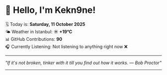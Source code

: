 # 👋 Hello, I'm Kekn9ne!

🗓️ Today is: **Saturday, 11 October 2025**  
🌤️ Weather in Istanbul: **☀️   +19°C**  
📊 GitHub Contributions: **90**  
🎧 Currently Listening: Not listening to anything right now ❌

---

_"If it's not broken, tinker with it till you find out how it works. — *Bob Proctor*"_

---
